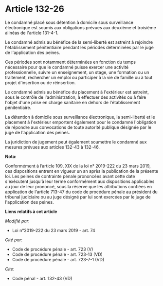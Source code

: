 # Article 132-26

Le condamné placé sous détention à domicile sous surveillance électronique est soumis aux obligations prévues aux deuxième et
troisième alinéas de l'article 131-4-1.

Le condamné admis au bénéfice de la semi-liberté est astreint à rejoindre l'établissement pénitentiaire pendant les périodes
déterminées par le juge de l'application des peines.

Ces périodes sont notamment déterminées en fonction du temps nécessaire pour que le condamné puisse exercer une activité
professionnelle, suivre un enseignement, un stage, une formation ou un traitement, rechercher un emploi ou participer à la
vie de famille ou à tout projet d'insertion ou de réinsertion.

Le condamné admis au bénéfice du placement à l'extérieur est astreint, sous le contrôle de l'administration, à effectuer des
activités ou à faire l'objet d'une prise en charge sanitaire en dehors de l'établissement pénitentiaire.

La détention à domicile sous surveillance électronique, la semi-liberté et le placement à l'extérieur emportent également
pour le condamné l'obligation de répondre aux convocations de toute autorité publique désignée par le juge de l'application
des peines.

La juridiction de jugement peut également soumettre le condamné aux mesures prévues aux articles 132-43 à 132-46.

**Nota:**

Conformément à l’article 109, XIX de la loi n° 2019-222 du 23 mars 2019, ces dispositions entrent en vigueur un an après la
publication de la présente loi. Les peines de contrainte pénale prononcées avant cette date s'exécutent jusqu'à leur terme
conformément aux dispositions applicables au jour de leur prononcé, sous la réserve que les attributions confiées en
application de l'article 713-47 du code de procédure pénale au président du tribunal judiciaire ou au juge désigné par lui
sont exercées par le juge de l'application des peines.

**Liens relatifs à cet article**

_Modifié par_:

  - Loi n°2019-222 du 23 mars 2019 - art. 74

_Cité par_:

  - Code de procédure pénale - art. 723 (V)
  - Code de procédure pénale - art. 723-13 (VD)
  - Code de procédure pénale - art. 723-7-1 (VD)

_Cite_:

  - Code pénal - art. 132-43 (VD)
